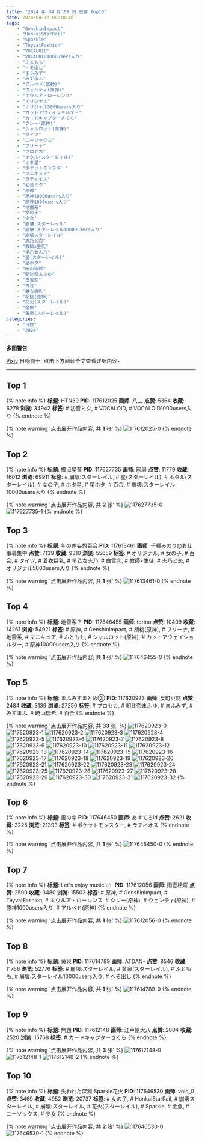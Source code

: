 ```yaml
---
title: "2024 年 04 月 08 日 日榜 Top10"
date: 2024-04-10 06:18:48
tags:
    - "GenshinImpact"
    - "HonkaiStarRail"
    - "Sparkle"
    - "TeyvatFashion"
    - "VOCALOID"
    - "VOCALOID1000users入り"
    - "ふともも"
    - "へそ出し"
    - "まふみず"
    - "みずまふ"
    - "アルベド(原神)"
    - "ウェンティ(原神)"
    - "エウルア・ローレンス"
    - "オリジナル"
    - "オリジナル5000users入り"
    - "カットアウェイショルダー"
    - "カードキャプターさくら"
    - "クレー(原神)"
    - "シャルロット(原神)"
    - "タイツ"
    - "ニーソックス"
    - "フリーナ"
    - "プロセカ"
    - "ホタル(スターレイル)"
    - "ホタ星"
    - "ポケットモンスター"
    - "マニキュア"
    - "ラティオス"
    - "初音ミク"
    - "原神"
    - "原神10000users入り"
    - "原神1000users入り"
    - "地雷系"
    - "女の子"
    - "少女"
    - "崩壊:スターレイル"
    - "崩壊:スターレイル10000users入り"
    - "崩壊スターレイル"
    - "志乃と恋"
    - "教師×生徒"
    - "早乙女志乃"
    - "星(スターレイル)"
    - "星ホタ"
    - "暁山瑞希"
    - "朝比奈まふゆ"
    - "白雪恋"
    - "百合"
    - "着衣巨乳"
    - "胡桃(原神)"
    - "花火(スターレイル)"
    - "金魚"
    - "黄泉(スターレイル)"
categories:
    - "日榜"
    - "2024"
---
```


<i class="fa fa-triangle-exclamation"></i>**多图警告**<i class="fa fa-triangle-exclamation"></i>

[Pixiv](https://www.pixiv.net/) 日榜前十, 点击下方阅读全文查看详细内容~

<!-- more -->

---

## Top 1

{% note info %}
**标题**: HTN39
**PID**: 117612025 **画师**: 八三
**点赞**: 5364 **收藏**: 6278 **浏览**: 34942
**标签**: # 初音ミク, # VOCALOID, # VOCALOID1000users入り
{% endnote %}

{% note warning '点击展开作品内容, 共 **1** 张' %}
![117612025-0](https://i.pixiv.re/img-original/img/2024/04/07/00/00/18/117612025_p0.png)
{% endnote %}

## Top 2

{% note info %}
**标题**: 摸点星莹
**PID**: 117627735 **画师**: 鸦居
**点赞**: 11779 **收藏**: 16012 **浏览**: 69911
**标签**: # 崩壊:スターレイル, # 星(スターレイル), # ホタル(スターレイル), # 女の子, # ホタ星, # 星ホタ, # 百合, # 崩壊:スターレイル10000users入り
{% endnote %}

{% note warning '点击展开作品内容, 共 **2** 张' %}
![117627735-0](https://i.pixiv.re/img-original/img/2024/04/07/14/16/35/117627735_p0.jpg)
![117627735-1](https://i.pixiv.re/img-original/img/2024/04/07/14/16/35/117627735_p1.jpg)
{% endnote %}

## Top 3

{% note info %}
**标题**: 年の差妄想百合
**PID**: 117613461 **画师**: 千種みのり@お仕事募集中
**点赞**: 7139 **收藏**: 9310 **浏览**: 55659
**标签**: # オリジナル, # 女の子, # 百合, # タイツ, # 着衣巨乳, # 早乙女志乃, # 白雪恋, # 教師×生徒, # 志乃と恋, # オリジナル5000users入り
{% endnote %}

{% note warning '点击展开作品内容, 共 **1** 张' %}
![117613461-0](https://i.pixiv.re/img-original/img/2024/04/07/00/30/27/117613461_p0.jpg)
{% endnote %}

## Top 4

{% note info %}
**标题**: 地雷系？
**PID**: 117646455 **画师**: torino
**点赞**: 10409 **收藏**: 14261 **浏览**: 54921
**标签**: # 原神, # GenshinImpact, # 胡桃(原神), # フリーナ, # 地雷系, # マニキュア, # ふともも, # シャルロット(原神), # カットアウェイショルダー, # 原神10000users入り
{% endnote %}

{% note warning '点击展开作品内容, 共 **1** 张' %}
![117646455-0](https://i.pixiv.re/img-original/img/2024/04/08/00/00/20/117646455_p0.jpg)
{% endnote %}

## Top 5

{% note info %}
**标题**: まふみずまとめ③
**PID**: 117620923 **画师**: 反町豆腐
**点赞**: 2484 **收藏**: 3139 **浏览**: 27250
**标签**: # プロセカ, # 朝比奈まふゆ, # まふみず, # みずまふ, # 暁山瑞希, # 百合
{% endnote %}

{% note warning '点击展开作品内容, 共 **33** 张' %}
![117620923-0](https://i.pixiv.re/img-original/img/2024/04/07/08/35/26/117620923_p0.jpg)
![117620923-1](https://i.pixiv.re/img-original/img/2024/04/07/08/35/26/117620923_p1.jpg)
![117620923-2](https://i.pixiv.re/img-original/img/2024/04/07/08/35/26/117620923_p2.jpg)
![117620923-3](https://i.pixiv.re/img-original/img/2024/04/07/08/35/26/117620923_p3.jpg)
![117620923-4](https://i.pixiv.re/img-original/img/2024/04/07/08/35/26/117620923_p4.jpg)
![117620923-5](https://i.pixiv.re/img-original/img/2024/04/07/08/35/26/117620923_p5.jpg)
![117620923-6](https://i.pixiv.re/img-original/img/2024/04/07/08/35/26/117620923_p6.jpg)
![117620923-7](https://i.pixiv.re/img-original/img/2024/04/07/08/35/26/117620923_p7.jpg)
![117620923-8](https://i.pixiv.re/img-original/img/2024/04/07/08/35/26/117620923_p8.jpg)
![117620923-9](https://i.pixiv.re/img-original/img/2024/04/07/08/35/26/117620923_p9.jpg)
![117620923-10](https://i.pixiv.re/img-original/img/2024/04/07/08/35/26/117620923_p10.jpg)
![117620923-11](https://i.pixiv.re/img-original/img/2024/04/07/08/35/26/117620923_p11.jpg)
![117620923-12](https://i.pixiv.re/img-original/img/2024/04/07/08/35/26/117620923_p12.jpg)
![117620923-13](https://i.pixiv.re/img-original/img/2024/04/07/08/35/26/117620923_p13.jpg)
![117620923-14](https://i.pixiv.re/img-original/img/2024/04/07/08/35/26/117620923_p14.jpg)
![117620923-15](https://i.pixiv.re/img-original/img/2024/04/07/08/35/26/117620923_p15.jpg)
![117620923-16](https://i.pixiv.re/img-original/img/2024/04/07/08/35/26/117620923_p16.jpg)
![117620923-17](https://i.pixiv.re/img-original/img/2024/04/07/08/35/26/117620923_p17.jpg)
![117620923-18](https://i.pixiv.re/img-original/img/2024/04/07/08/35/26/117620923_p18.jpg)
![117620923-19](https://i.pixiv.re/img-original/img/2024/04/07/08/35/26/117620923_p19.jpg)
![117620923-20](https://i.pixiv.re/img-original/img/2024/04/07/08/35/26/117620923_p20.jpg)
![117620923-21](https://i.pixiv.re/img-original/img/2024/04/07/08/35/26/117620923_p21.jpg)
![117620923-22](https://i.pixiv.re/img-original/img/2024/04/07/08/35/26/117620923_p22.jpg)
![117620923-23](https://i.pixiv.re/img-original/img/2024/04/07/08/35/26/117620923_p23.jpg)
![117620923-24](https://i.pixiv.re/img-original/img/2024/04/07/08/35/26/117620923_p24.jpg)
![117620923-25](https://i.pixiv.re/img-original/img/2024/04/07/08/35/26/117620923_p25.jpg)
![117620923-26](https://i.pixiv.re/img-original/img/2024/04/07/08/35/26/117620923_p26.jpg)
![117620923-27](https://i.pixiv.re/img-original/img/2024/04/07/08/35/26/117620923_p27.jpg)
![117620923-28](https://i.pixiv.re/img-original/img/2024/04/07/08/35/26/117620923_p28.jpg)
![117620923-29](https://i.pixiv.re/img-original/img/2024/04/07/08/35/26/117620923_p29.jpg)
![117620923-30](https://i.pixiv.re/img-original/img/2024/04/07/08/35/26/117620923_p30.jpg)
![117620923-31](https://i.pixiv.re/img-original/img/2024/04/07/08/35/26/117620923_p31.jpg)
![117620923-32](https://i.pixiv.re/img-original/img/2024/04/07/08/35/26/117620923_p32.jpg)
{% endnote %}

## Top 6

{% note info %}
**标题**: 風の中
**PID**: 117646450 **画师**: あすてろid
**点赞**: 2621 **收藏**: 3225 **浏览**: 21393
**标签**: # ポケットモンスター, # ラティオス
{% endnote %}

{% note warning '点击展开作品内容, 共 **1** 张' %}
![117646450-0](https://i.pixiv.re/img-original/img/2024/04/08/00/00/19/117646450_p0.png)
{% endnote %}

## Top 7

{% note info %}
**标题**: Let's enjoy music!🎶✨
**PID**: 117612056 **画师**: 雨壱絵穹
**点赞**: 2590 **收藏**: 3480 **浏览**: 15503
**标签**: # 原神, # GenshinImpact, # TeyvatFashion, # エウルア・ローレンス, # クレー(原神), # ウェンティ(原神), # 原神1000users入り, # アルベド(原神)
{% endnote %}

{% note warning '点击展开作品内容, 共 **1** 张' %}
![117612056-0](https://i.pixiv.re/img-original/img/2024/04/07/00/00/23/117612056_p0.jpg)
{% endnote %}

## Top 8

{% note info %}
**标题**: 黄泉
**PID**: 117614789 **画师**: ATDAN-
**点赞**: 8546 **收藏**: 11766 **浏览**: 52776
**标签**: # 崩壊:スターレイル, # 黄泉(スターレイル), # ふともも, # 崩壊:スターレイル10000users入り, # へそ出し
{% endnote %}

{% note warning '点击展开作品内容, 共 **1** 张' %}
![117614789-0](https://i.pixiv.re/img-original/img/2024/04/07/03/22/57/117614789_p0.png)
{% endnote %}

## Top 9

{% note info %}
**标题**: 無題
**PID**: 117612148 **画师**: 江戸屋犬八
**点赞**: 2004 **收藏**: 2520 **浏览**: 15768
**标签**: # カードキャプターさくら
{% endnote %}

{% note warning '点击展开作品内容, 共 **3** 张' %}
![117612148-0](https://i.pixiv.re/img-original/img/2024/04/07/00/00/38/117612148_p0.jpg)
![117612148-1](https://i.pixiv.re/img-original/img/2024/04/07/00/00/38/117612148_p1.jpg)
![117612148-2](https://i.pixiv.re/img-original/img/2024/04/07/00/00/38/117612148_p2.jpg)
{% endnote %}

## Top 10

{% note info %}
**标题**: 失われた深淵·Sparkle花火
**PID**: 117646530 **画师**: void_0
**点赞**: 3469 **收藏**: 4952 **浏览**: 20737
**标签**: # 女の子, # HonkaiStarRail, # 崩壊スターレイル, # 崩壊:スターレイル, # 花火(スターレイル), # Sparkle, # 金魚, # ニーソックス, # 少女
{% endnote %}

{% note warning '点击展开作品内容, 共 **2** 张' %}
![117646530-0](https://i.pixiv.re/img-original/img/2024/04/08/00/00/33/117646530_p0.jpg)
![117646530-1](https://i.pixiv.re/img-original/img/2024/04/08/00/00/33/117646530_p1.jpg)
{% endnote %}
